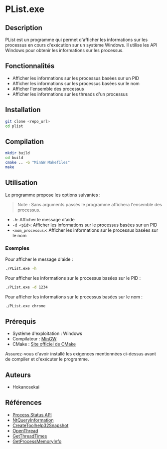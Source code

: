 # PList.exe

## Description

PList est un programme qui permet d'afficher les informations sur les processus en cours d'exécution sur un système Windows. Il utilise les API Windows pour obtenir les informations sur les processus.

## Fonctionnalités

- Afficher les informations sur les processus basées sur un PID
- Afficher les informations sur les processus basées sur le nom
- Afficher l'ensemble des processus
- Afficher les informations sur les threads d'un processus

## Installation

```sh
git clone <repo_url>
cd plist
```

## Compilation

```sh
mkdir build
cd build
cmake .. -G "MinGW Makefiles"
make
```

## Utilisation

Le programme propose les options suivantes :

> Note : Sans arguments passés le programme affichera l'ensemble des processus.

- `-h`: Afficher le message d'aide
- `-d <pid>`: Afficher les informations sur le processus basées sur un PID
- `<nom_processus>`: Afficher les informations sur le processus basées sur le nom

### Exemples

Pour afficher le message d'aide :

```sh
./PList.exe -h
```

Pour afficher les informations sur le processus basées sur le PID :

```sh
./PList.exe -d 1234
```

Pour afficher les informations sur le processus basées sur le nom :

```sh
./PList.exe chrome
```

## Prérequis

- Système d'exploitation : Windows
- Compilateur : [MinGW](https://mingw-w64.org/doku.php)
- CMake : [Site officiel de CMake](https://cmake.org/download/)

Assurez-vous d'avoir installé les exigences mentionnées ci-dessus avant de compiler et d'exécuter le programme.

## Auteurs

- Hokanosekai

## Références

- [Process Status API](https://docs.microsoft.com/en-us/windows/win32/api/psapi/)
- [NtQueryInformation](https://docs.microsoft.com/en-us/windows/win32/api/winternl/nf-winternl-ntqueryinformationprocess)
- [CreateToolhelp32Snapshot](https://docs.microsoft.com/en-us/windows/win32/api/tlhelp32/nf-tlhelp32-createtoolhelp32snapshot)
- [OpenThread](https://docs.microsoft.com/en-us/windows/win32/api/processthreadsapi/nf-processthreadsapi-openthread)
- [GetThreadTimes](https://docs.microsoft.com/en-us/windows/win32/api/processthreadsapi/nf-processthreadsapi-getthreadtimes)
- [GetProcessMemoryInfo](https://docs.microsoft.com/en-us/windows/win32/api/psapi/nf-psapi-getprocessmemoryinfo)
